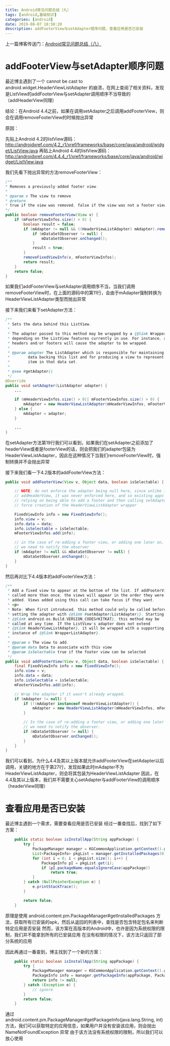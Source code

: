 ```yaml
---
title: Android常见问题总结（九）
tags: [android,基础知识]
categories: [android]
date: 2019-08-07 18:50:20
description: addFooterView与setAdapter顺序问题、查看应用是否已安装
---
```


上一篇博客传送门：[Android常见问题总结（八）](/2019/05/06/Android常见问题总结（八）/)

# addFooterView与setAdapter顺序问题

最近博主遇到了一个 cannot be cast to android.widget.HeaderViewListAdapter 的崩溃，在网上查阅了相关资料，发现是ListView的addFooterView与setAdapter调用顺序不当导致的（addHeaderView同理）

结论：在Android 4.4之前，如果在调用setAdapter之后调用addFooterView，则会在调用removeFooterView的时候抛出异常

原因：

先贴上Android 4.2的listView源码：
http://androidxref.com/4.2_r1/xref/frameworks/base/core/java/android/widget/ListView.java
再贴上Android 4.4的listView源码：
http://androidxref.com/4.4.4_r1/xref/frameworks/base/core/java/android/widget/ListView.java

我们先看下抛出异常的方法removeFooterView：
```java
/**
* Removes a previously-added footer view.
*
* @param v The view to remove
* @return
* true if the view was removed, false if the view was not a footer view
*/
public boolean removeFooterView(View v) {
	if (mFooterViewInfos.size() > 0) {
		boolean result = false;
		if (mAdapter != null && ((HeaderViewListAdapter) mAdapter).removeFooter(v)) {
			if (mDataSetObserver != null) {
				mDataSetObserver.onChanged();
			}
			result = true;
		}
		removeFixedViewInfo(v, mFooterViewInfos);
		return result;
	}
	return false;
}
```

如果我们addFooterView与setAdapter调用顺序不当，当我们调用removeFooterView时，在上面的源码中的第11行，会由于mAdapter强制转换为HeaderViewListAdapter类型而抛出异常

接下来我们来看下setAdapter方法：
```java
/**
 * Sets the data behind this ListView.
 *
 * The adapter passed to this method may be wrapped by a {@link WrapperListAdapter},
 * depending on the ListView features currently in use. For instance, adding
 * headers and/or footers will cause the adapter to be wrapped.
 *
 * @param adapter The ListAdapter which is responsible for maintaining the
 *        data backing this list and for producing a view to represent an
 *        item in that data set.
 *
 * @see #getAdapter()
 */
@Override
public void setAdapter(ListAdapter adapter) {
	...

	if (mHeaderViewInfos.size() > 0|| mFooterViewInfos.size() > 0) {
		mAdapter = new HeaderViewListAdapter(mHeaderViewInfos, mFooterViewInfos, adapter);
	} else {
		mAdapter = adapter;
	}

	...
}
```

在setAdapter方法第19行我们可以看到，如果我们在setAdapter之前添加了headerView或者是footerView的话，则会把我们的adapter包装为HeaderViewListAdapter，因此在这种情况下当我们removeFooterView时，强制转换并不会抛出异常

接下来我们看一下4.2版本的addFooterView方法：
```java
public void addFooterView(View v, Object data, boolean isSelectable) {

	// NOTE: do not enforce the adapter being null here, since unlike in
	// addHeaderView, it was never enforced here, and so existing apps are
	// relying on being able to add a footer and then calling setAdapter to
	// force creation of the HeaderViewListAdapter wrapper

	FixedViewInfo info = new FixedViewInfo();
	info.view = v;
	info.data = data;
	info.isSelectable = isSelectable;
	mFooterViewInfos.add(info);

	// in the case of re-adding a footer view, or adding one later on,
	// we need to notify the observer
	if (mAdapter != null && mDataSetObserver != null) {
		mDataSetObserver.onChanged();
	}
}
```

然后再对比下4.4版本的addFooterView方法：
```java
/**
 * Add a fixed view to appear at the bottom of the list. If addFooterView is
 * called more than once, the views will appear in the order they were
 * added. Views added using this call can take focus if they want.
 * <p>
 * Note: When first introduced, this method could only be called before
 * setting the adapter with {@link #setAdapter(ListAdapter)}. Starting with
 * {@link android.os.Build.VERSION_CODES#KITKAT}, this method may be
 * called at any time. If the ListView's adapter does not extend
 * {@link HeaderViewListAdapter}, it will be wrapped with a supporting
 * instance of {@link WrapperListAdapter}.
 *
 * @param v The view to add.
 * @param data Data to associate with this view
 * @param isSelectable true if the footer view can be selected
 */
public void addFooterView(View v, Object data, boolean isSelectable) {
	final FixedViewInfo info = new FixedViewInfo();
	info.view = v;
	info.data = data;
	info.isSelectable = isSelectable;
	mFooterViewInfos.add(info);

	// Wrap the adapter if it wasn't already wrapped.
	if (mAdapter != null) {
		if (!(mAdapter instanceof HeaderViewListAdapter)) {
			mAdapter = new HeaderViewListAdapter(mHeaderViewInfos, mFooterViewInfos, mAdapter);
		}

		// In the case of re-adding a footer view, or adding one later on,
		// we need to notify the observer.
		if (mDataSetObserver != null) {
			mDataSetObserver.onChanged();
		}
	}
}
```

我们可以看到，为什么4.4及其以上版本就允许addFooterView在setAdapter以后调用，关键的地方在于第27行，发现如果此时mAdapter不为HeaderViewListAdapter，则会将其包装为HeaderViewListAdapter
因此，在4.4及其以上版本，我们并不需要关心setAdapter与addFooterView的调用顺序（headerView同理）

# 查看应用是否已安装

最近博主遇到一个需求，需要查看应用是否已安装
经过一番查找后，找到了如下方案：
```java
    public static boolean isInstallApp(String appPackage) {
        try {
            PackageManager manager = KGCommonApplication.getContext().getPackageManager();
            List<PackageInfo> pkgList = manager.getInstalledPackages(0);
            for (int i = 0; i < pkgList.size(); i++) {
                PackageInfo pI = pkgList.get(i);
                if (pI.packageName.equalsIgnoreCase(appPackage))
                    return true;
            }
        } catch (NullPointerException e) {
            e.printStackTrace();
        }

        return false;
    }
```

原理是使用 android.content.pm.PackageManager#getInstalledPackages 方法，获取所有已安装的apk，然后从返回的列表中，查找是否包含特定包名来判断特定应用是否安装
然而，该方案在高版本的Android中，也许是因为系统权限的限制，我们并不能拿到所有的已安装应用
在没有权限的情况下，该方法只返回了部分系统的应用

因此再通过一番查到，博主找到了一个新的方案：
```java
    public static boolean isInstallApp(String appPackage) {
        try {
            PackageManager manager = KGCommonApplication.getContext().getPackageManager();
            PackageInfo info = manager.getPackageInfo(appPackage, PackageManager.GET_ACTIVITIES);
            return info != null;
        } catch (Exception e) {
            // ignore
        }
        return false;
    }
```

通过 android.content.pm.PackageManager#getPackageInfo(java.lang.String, int) 方法，我们可以获取特定的应用信息，如果用户并没有安装该应用，则会抛出 NameNotFoundException 异常
由于该方法没有系统权限的限制，所以我们可以放心使用